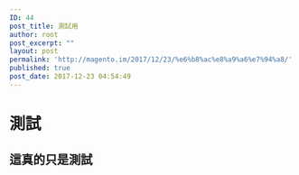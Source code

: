 ```yaml
---
ID: 44
post_title: 測試用
author: root
post_excerpt: ""
layout: post
permalink: 'http://magento.im/2017/12/23/%e6%b8%ac%e8%a9%a6%e7%94%a8/'
published: true
post_date: 2017-12-23 04:54:49
---
```

# 測試

## 這真的只是測試